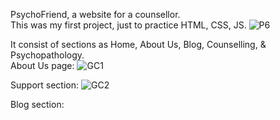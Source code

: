 PsychoFriend, a website for a counsellor.</br>
This was my first project, just to practice HTML, CSS, JS.
![P6](https://github.com/user-attachments/assets/8e9ecd53-df22-45d6-a0e6-d4bae0b8844b)

It consist of sections as Home, About Us, Blog, Counselling, & Psychopathology.</br>
About Us page:
![GC1](https://github.com/user-attachments/assets/16a12c3b-d6c8-47c9-b1b1-663ee268e4ba)

Support section:
![GC2](https://github.com/user-attachments/assets/9628cc21-0c0f-4b13-bbd4-960858d3c37d)

Blog section:
